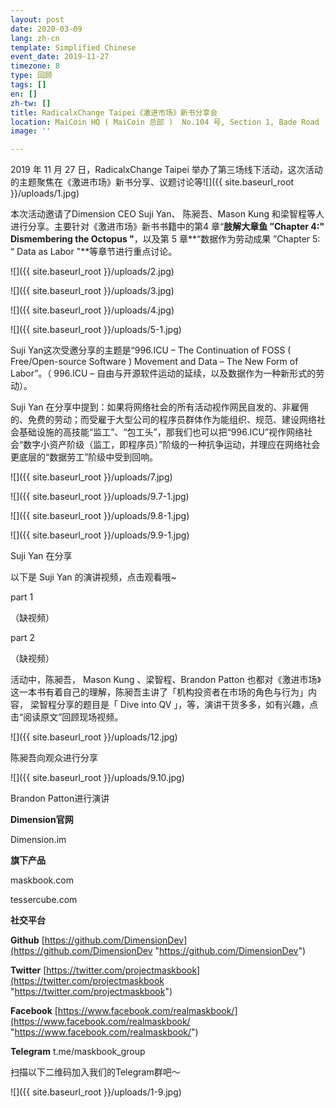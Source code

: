 ```yaml
---
layout: post
date: 2020-03-09
lang: zh-cn
template: Simplified Chinese
event_date: 2019-11-27
timezone: 8
type: 回顾
tags: []
en: []
zh-tw: []
title: RadicalxChange Taipei《激进市场》新书分享会
location: MaiCoin HQ ( MaiCoin 总部 )  No.104 号, Section 1, Bade Road · Zhongzheng District
image: ''

---
```

2019 年 11 月 27 日，RadicalxChange Taipei 举办了第三场线下活动，这次活动的主题聚焦在《激进市场》新书分享、议题讨论等![]({{ site.baseurl_root }}/uploads/1.jpg)

本次活动邀请了Dimension CEO Suji Yan、 陈昶吾、Mason Kung 和梁智程等人进行分享。主要针对《激进市场》新书书籍中的第4 章“**肢解大章鱼 ”Chapter 4:" Dismembering the Octopus "**，以及第 5 章**“数据作为劳动成果 ”Chapter 5: “ Data as Labor "**等章节进行重点讨论。

![]({{ site.baseurl_root }}/uploads/2.jpg)

![]({{ site.baseurl_root }}/uploads/3.jpg)

![]({{ site.baseurl_root }}/uploads/4.jpg)

![]({{ site.baseurl_root }}/uploads/5-1.jpg)

Suji Yan这次受邀分享的主题是“996.ICU – The Continuation of FOSS ( Free/Open-source Software ) Movement and Data – The New Form of Labor”。（ 996.ICU – 自由与开源软件运动的延续，以及数据作为一种新形式的劳动）。

Suji Yan 在分享中提到：如果将网络社会的所有活动视作网民自发的、非雇佣的、免费的劳动；而受雇于大型公司的程序员群体作为能组织、规范、建设网络社会基础设施的高技能“监工”、“包工头”，那我们也可以把“996.ICU”视作网络社会“数字小资产阶级（监工，即程序员）”阶级的一种抗争运动，并理应在网络社会更底层的“数据劳工”阶级中受到回响。

![]({{ site.baseurl_root }}/uploads/7.jpg)

![]({{ site.baseurl_root }}/uploads/9.7-1.jpg)

![]({{ site.baseurl_root }}/uploads/9.8-1.jpg)

![]({{ site.baseurl_root }}/uploads/9.9-1.jpg)

Suji Yan 在分享

以下是 Suji Yan 的演讲视频，点击观看哦\~

part 1

（缺视频）

part 2

（缺视频）

活动中，陈昶吾， Mason Kung 、梁智程、Brandon Patton 也都对《激进市场》这一本书有着自己的理解，陈昶吾主讲了「机构投资者在市场的角色与行为」内容， 梁智程分享的题目是「 Dive into QV 」，等，演讲干货多多，如有兴趣，点击“阅读原文”回顾现场视频。

![]({{ site.baseurl_root }}/uploads/12.jpg)

陈昶吾向观众进行分享

![]({{ site.baseurl_root }}/uploads/9.10.jpg)

Brandon Patton进行演讲

**Dimension官网**

Dimension.im

**旗下产品**

maskbook.com

tessercube.com

**社交平台**

**Github** [https://github.com/DimensionDev](https://github.com/DimensionDev "https://github.com/DimensionDev")

**Twitter** [https://twitter.com/projectmaskbook](https://twitter.com/projectmaskbook "https://twitter.com/projectmaskbook")

**Facebook** [https://www.facebook.com/realmaskbook/](https://www.facebook.com/realmaskbook/ "https://www.facebook.com/realmaskbook/")

**Telegram** t.me/maskbook_group

扫描以下二维码加入我们的Telegram群吧～

![]({{ site.baseurl_root }}/uploads/1-9.jpg)
